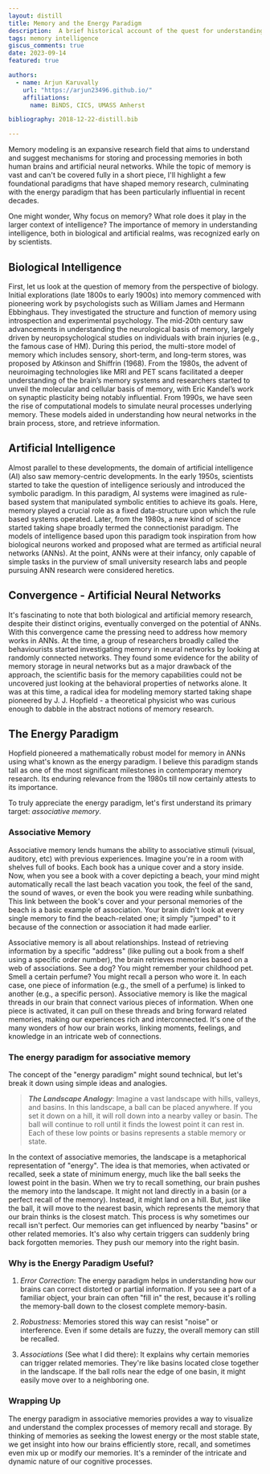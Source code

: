 ```yaml
---
layout: distill
title: Memory and the Energy Paradigm
description:  A brief historical account of the quest for understanding memory and the energy paradigm
tags: memory intelligence
giscus_comments: true
date: 2023-09-14
featured: true

authors:
  - name: Arjun Karuvally
    url: "https://arjun23496.github.io/"
    affiliations:
      name: BiNDS, CICS, UMASS Amherst

bibliography: 2018-12-22-distill.bib

---
```


Memory modeling is an expansive research field that aims to understand and suggest mechanisms for storing and processing memories in both human brains and artificial neural networks. While the topic of memory is vast and can't be covered fully in a short piece, I'll highlight a few foundational paradigms that have shaped memory research, culminating with the energy paradigm that has been particularly influential in recent decades.

One might wonder, Why focus on memory? What role does it play in the larger context of intelligence? The importance of memory in understanding intelligence, both in biological and artificial realms, was recognized early on by scientists.

## Biological Intelligence

First, let us look at the question of memory from the perspective of biology.
Initial explorations (late 1800s to early 1900s) into memory commenced with pioneering work by psychologists such as William James and Hermann Ebbinghaus. They investigated the structure and function of memory using introspection and experimental psychology.
The mid-20th century saw advancements in understanding the neurological basis of memory, largely driven by neuropsychological studies on individuals with brain injuries (e.g., the famous case of HM). During this period, the multi-store model of memory which includes sensory, short-term, and long-term stores, was proposed by Atkinson and Shiffrin (1968).
From the 1980s, the advent of neuroimaging technologies like MRI and PET scans facilitated a deeper understanding of the brain’s memory systems and researchers started to unveil the molecular and cellular basis of memory, with Eric Kandel’s work on synaptic plasticity being notably influential.
From 1990s, we have seen the rise of computational models to simulate neural processes underlying memory. These models aided in understanding how neural networks in the brain process, store, and retrieve information.

## Artificial Intelligence

Almost parallel to these developments, the domain of artificial intelligence (AI) also saw memory-centric developments. In the early 1950s, scientists started to take the question of intelligence seriously and introduced the symbolic paradigm. In this paradigm, AI systems were imagined as rule-based system that manipulated symbolic entities to achieve its goals. Here, memory played a crucial role as a fixed data-structure upon which the rule based systems operated.
Later, from the 1980s, a new kind of science started taking shape broadly termed the connectionist paradigm. The models of intelligence based upon this paradigm took inspiration from how biological neurons worked and proposed what are termed as artificial neural networks (ANNs).
At the point, ANNs were at their infancy, only capable of simple tasks in the purview of small university research labs and people pursuing ANN research were considered heretics.

## Convergence - Artificial Neural Networks

It's fascinating to note that both biological and artificial memory research, despite their distinct origins, eventually converged on the potential of ANNs. 
With this convergence came the pressing need to address how memory works in ANNs. At the time, a group of researchers broadly called the behaviourists started investigating memory in neural networks by looking at randomly connected networks.
They found some evidence for the ability of memory storage in neural networks but as a major drawback of the approach, the scientific basis for the memory capabilities could not be uncovered just looking at the behavioral properties of networks alone.
It was at this time, a radical idea for modeling memory started taking shape pioneered by J. J. Hopfield - a theoretical physicist who was curious enough to dabble in the abstract notions of memory research.

## The Energy Paradigm

Hopfield pioneered a mathematically robust model for memory in ANNs using what's known as the energy paradigm. I believe this paradigm stands tall as one of the most significant milestones in contemporary memory research. Its enduring relevance from the 1980s till now certainly attests to its importance.

To truly appreciate the energy paradigm, let's first understand its primary target: *associative memory*.

### Associative Memory

Associative memory lends humans the ability to associative stimuli (visual, auditory, etc) with previous experiences.
Imagine you're in a room with shelves full of books. Each book has a unique cover and a story inside. Now, when you see a book with a cover depicting a beach, your mind might automatically recall the last beach vacation you took, the feel of the sand, the sound of waves, or even the book you were reading while sunbathing.
This link between the book's cover and your personal memories of the beach is a basic example of association. Your brain didn't look at every single memory to find the beach-related one; it simply "jumped" to it because of the connection or association it had made earlier.

Associative memory is all about relationships. Instead of retrieving information by a specific "address" (like pulling out a book from a shelf using a specific order number), the brain retrieves memories based on a web of associations. See a dog? You might remember your childhood pet. Smell a certain perfume? You might recall a person who wore it. In each case, one piece of information (e.g., the smell of a perfume) is linked to another (e.g., a specific person).
Associative memory is like the magical threads in our brain that connect various pieces of information. When one piece is activated, it can pull on these threads and bring forward related memories, making our experiences rich and interconnected. It's one of the many wonders of how our brain works, linking moments, feelings, and knowledge in an intricate web of connections.

### The energy paradigm for associative memory

The concept of the "energy paradigm" might sound technical, but let's break it down using simple ideas and analogies.

> **_The Landscape Analogy_**: Imagine a vast landscape with hills, valleys, and basins. In this landscape, a ball can be placed anywhere. If you set it down on a hill, it will roll down into a nearby valley or basin. The ball will continue to roll until it finds the lowest point it can rest in. Each of these low points or basins represents a stable memory or state.

In the context of associative memories, the landscape is a metaphorical representation of "energy". The idea is that memories, when activated or recalled, seek a state of minimum energy, much like the ball seeks the lowest point in the basin.
When we try to recall something, our brain pushes the memory into the landscape. It might not land directly in a basin (or a perfect recall of the memory). Instead, it might land on a hill. But, just like the ball, it will move to the nearest basin, which represents the memory that our brain thinks is the closest match.
This process is why sometimes our recall isn't perfect. Our memories can get influenced by nearby "basins" or other related memories. It's also why certain triggers can suddenly bring back forgotten memories. They push our memory into the right basin.

### Why is the Energy Paradigm Useful?

1. *Error Correction*: The energy paradigm helps in understanding how our brains can correct distorted or partial information. If you see a part of a familiar object, your brain can often "fill in" the rest, because it's rolling the memory-ball down to the closest complete memory-basin.

2. *Robustness*: Memories stored this way can resist "noise" or interference. Even if some details are fuzzy, the overall memory can still be recalled.

3. *Associations* (See what I did there): It explains why certain memories can trigger related memories. They're like basins located close together in the landscape. If the ball rolls near the edge of one basin, it might easily move over to a neighboring one.

### Wrapping Up

The energy paradigm in associative memories provides a way to visualize and understand the complex processes of memory recall and storage. By thinking of memories as seeking the lowest energy or the most stable state, we get insight into how our brains efficiently store, recall, and sometimes even mix up or modify our memories. It's a reminder of the intricate and dynamic nature of our cognitive processes.
